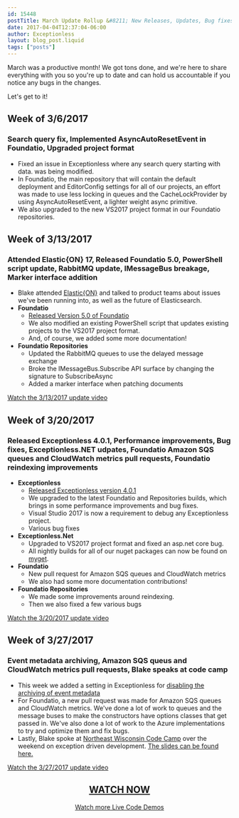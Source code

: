 ```yaml
---
id: 15448
postTitle: March Update Rollup &#8211; New Releases, Updates, Bug fixes, and more!
date: 2017-04-04T12:37:04-06:00
author: Exceptionless
layout: blog_post.liquid
tags: ["posts"]
---
```


March was a productive month! We got tons done, and we're here to share everything with you so you're up to date and can hold us accountable if you notice any bugs in the changes.

Let's get to it!<!--more-->

## Week of 3/6/2017

### Search query fix, Implemented AsyncAutoResetEvent in Foundatio, Upgraded project format

* Fixed an issue in Exceptionless where any search query starting with data. was being modified.
* In Foundatio, the main repository that will contain the default deployment and EditorConfig settings for all of our projects, an effort was made to use less locking in queues and the CacheLockProvider by using AsyncAutoResetEvent, a lighter weight async primitive.
* We also upgraded to the new VS2017 project format in our Foundatio repositories.

## Week of 3/13/2017

### Attended Elastic{ON} 17, Released Foundatio 5.0, PowerShell script update, RabbitMQ update, IMessageBus breakage, Marker interface addition

* Blake attended [Elastic{ON}](https://www.elastic.co/elasticon/conf/2017/sf) and talked to product teams about issues we've been running into, as well as the future of Elasticsearch.
* **Foundatio**
    * [Released Version 5.0 of Foundatio](https://github.com/exceptionless/Foundatio/releases/tag/v5.0.0)
    * We also modified an existing PowerShell script that updates existing projects to the VS2017 project format.
    * And, of course, we added some more documentation!
* **Foundatio Repositories**
    * Updated the RabbitMQ queues to use the delayed message exchange
    * Broke the IMessageBus.Subscribe API surface by changing the signature to SubscribeAsync
    * Added a marker interface when patching documents

[Watch the 3/13/2017 update video](https://youtu.be/G-faYRV7-qI?list=PLGHP7IVwFs_81fZTMgF7Dm5e0Ax4YvW_V)

## Week of 3/20/2017

### Released Exceptionless 4.0.1, Performance improvements, Bug fixes, Exceptionless.NET udpates, Foundatio Amazon SQS queues and CloudWatch metrics pull requests, Foundatio reindexing improvements

* **Exceptionless**
    * [Released Exceptionless version 4.0.1](https://github.com/exceptionless/Exceptionless/releases/tag/v4.0.1)
    * We upgraded to the latest Foundatio and Repositories builds, which brings in some performance improvements and bug fixes.
    * Visual Studio 2017 is now a requirement to debug any Exceptionless project.
    * Various bug fixes
* **Exceptionless.Net**
    * Upgraded to VS2017 project format and fixed an asp.net core bug.
    * All nightly builds for all of our nuget packages can now be found on [myget](https://www.myget.org/gallery/exceptionless).
* **Foundatio**
    * New pull request for Amazon SQS queues and CloudWatch metrics
    * We also had some more documentation contributions!
* **Foundatio Repositories**
    * We made some improvements around reindexing.
    * Then we also fixed a few various bugs

[Watch the 3/20/2017 update video](https://youtu.be/B9gVzFmBzyY?list=PLGHP7IVwFs_81fZTMgF7Dm5e0Ax4YvW_V)

## Week of 3/27/2017

### Event metadata archiving, Amazon SQS queus and CloudWatch metrics pull requests, Blake speaks at code camp

* This week we added a setting in Exceptionless for [disabling the archiving of event metadata](https://github.com/exceptionless/Exceptionless/pull/287)
* For Foundatio, a new pull request was made for Amazon SQS queues and CloudWatch metrics. We've done a lot of work to queues and the message buses to make the constructors have options classes that get passed in. We've also done a lot of work to the Azure implementations to try and optimize them and fix bugs.
* Lastly, Blake spoke at [Northeast Wisconsin Code Camp](http://newcodecamp.com/) over the weekend on exception driven development. [The slides can be found here.](https://github.com/exceptionless/MediaKit/tree/master/presentations/exceptionless)

[Watch the 3/27/2017 update video](https://youtu.be/x9JB3BgYELQ?list=PLGHP7IVwFs_81fZTMgF7Dm5e0Ax4YvW_V)

<h2 style="text-align: center;">
  <a href="https://youtu.be/njr7ang0BQg?list=PLGHP7IVwFs_81fZTMgF7Dm5e0Ax4YvW_V">WATCH NOW</a>
</h2>

<p style="text-align: center;">
  <a href="/category/live-coding/">Watch more Live Code Demos</a>
</p>


